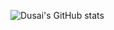 ![Dusai's GitHub stats](https://github-readme-stats.vercel.app/api?username=Echo0125&count_private=true)
